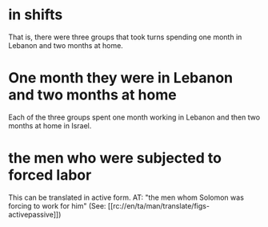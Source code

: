 # in shifts

That is, there were three groups that took turns spending one month in Lebanon and two months at home.

# One month they were in Lebanon and two months at home

Each of the three groups spent one month working in Lebanon and then two months at home in Israel.

# the men who were subjected to forced labor

This can be translated in active form. AT: "the men whom Solomon was forcing to work for him" (See: [[rc://en/ta/man/translate/figs-activepassive]])

